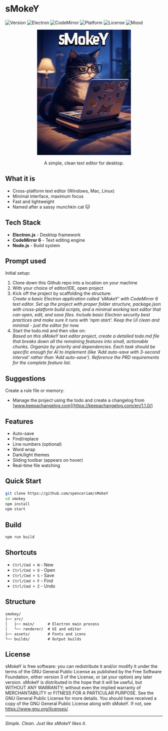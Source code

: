 # sMokeY

![Version](https://img.shields.io/badge/version-0.0.0-blue.svg)
![Electron](https://img.shields.io/badge/electron-latest-47848f.svg)
![CodeMirror](https://img.shields.io/badge/codemirror-6-orange.svg)
![Platform](https://img.shields.io/badge/platform-win%20%7C%20mac%20%7C%20linux-lightgrey.svg)
![License](https://img.shields.io/badge/license-GPLv3-green.svg)
![Mood](https://img.shields.io/badge/Mood-Sassy-purple.svg)

<p align="center">
<img src="/logo.jpg" width=300>
</p>
<p align="center">
A simple, clean text editor for desktop.
</p>

## What it is

- Cross-platform text editor (Windows, Mac, Linux)
- Minimal interface, maximum focus
- Fast and lightweight
- Named after a sassy munchkin cat 🐱

## Tech Stack

- **Electron.js** - Desktop framework
- **CodeMirror 6** - Text editing engine
- **Node.js** - Build system

## Prompt used
Initial setup:
1. Clone down this Github repo into a location on your machine
2. With your choice of editor/IDE, open project
3. Kick off the project by scaffolding the structure:\
_Create a basic Electron application called 'sMokeY' with CodeMirror 6 text editor. Set up the project with proper folder structure, package.json with cross-platform build scripts, and a minimal working text editor that can open, edit, and save files. Include basic Electron security best practices and make sure it runs with 'npm start'. Keep the UI clean and minimal - just the editor for now._
5. Start the todo.md and then vibe on:\
_Based on this sMokeY text editor project, create a detailed todo.md file that breaks down all the remaining features into small, actionable chunks. Organize by priority and dependencies. Each task should be specific enough for AI to implement (like 'Add auto-save with 3-second interval' rather than 'Add auto-save'). Reference the PRD requirements for the complete feature list._

## Suggestions
Create a rule file or memory:
- Manage the project using the todo and create a changelog from [www.keepachangelog.com](https://keepachangelog.com/en/1.1.0/)

## Features

- Auto-save
- Find/replace
- Line numbers (optional)
- Word wrap
- Dark/light themes
- Sliding toolbar (appears on hover)
- Real-time file watching

## Quick Start

```bash
git clone https://github.com/spenceriam/sMokeY
cd smokey
npm install
npm start
```

## Build

```bash
npm run build
```

## Shortcuts

- `Ctrl/Cmd + N` - New
- `Ctrl/Cmd + O` - Open  
- `Ctrl/Cmd + S` - Save
- `Ctrl/Cmd + F` - Find
- `Ctrl/Cmd + Z` - Undo

## Structure

```
smokey/
├── src/
│   ├── main/      # Electron main process
│   └── renderer/  # UI and editor
├── assets/        # Fonts and icons
└── builds/        # Output builds
```

## License
sMokeY is free software: you can redistribute it and/or modify it under the terms of the GNU General Public License as published by the Free Software Foundation, either version 3 of the License, or (at your option) any later version.
sMokeY is distributed in the hope that it will be useful, but WITHOUT ANY WARRANTY; without even the implied warranty of MERCHANTABILITY or FITNESS FOR A PARTICULAR PURPOSE. See the GNU General Public License for more details.
You should have received a copy of the GNU General Public License along with sMokeY. If not, see https://www.gnu.org/licenses/.

---

*Simple. Clean. Just like sMokeY likes it.*
